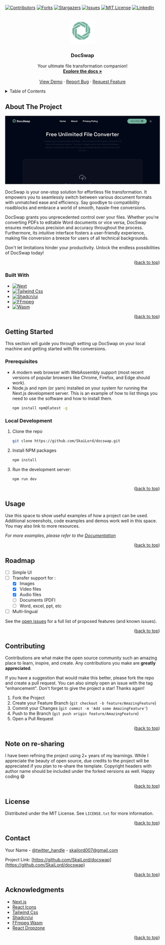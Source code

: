 <!-- Project readme created by SkaiLord. You can use this template with proper credit -->
<a name="readme-top"></a>

<!-- PROJECT SHIELDS -->
<!--
*** I'm using markdown "reference style" links for readability.
*** Reference links are enclosed in brackets [ ] instead of parentheses ( ).
*** See the bottom of this document for the declaration of the reference variables
*** for contributors-url, forks-url, etc. This is an optional, concise syntax you may use.
*** https://www.markdownguide.org/basic-syntax/#reference-style-links
-->
[![Contributors][contributors-shield]][contributors-url]
[![Forks][forks-shield]][forks-url]
[![Stargazers][stars-shield]][stars-url]
[![Issues][issues-shield]][issues-url]
[![MIT License][license-shield]][license-url]
[![LinkedIn][linkedin-shield]][linkedin-url]



<!-- PROJECT LOGO -->
<br />
<div align="center">
  <a href="https://github.com/SkaiLord/docswap">
    <img src="public/logo.svg" alt="Logo" width="80" height="80">
  </a>

<h3 align="center">DocSwap</h3>

  <p align="center">
    Your ultimate file transformation companion!
    <br />
    <a href="https://github.com/SkaiLord/docswap"><strong>Explore the docs »</strong></a>
    <br />
    <br />
    <a href="https://docswap.vercel.app">View Demo</a>
    ·
    <a href="https://github.com/SkaiLord/docswap/issues/new?labels=bug&template=bug-report---.md">Report Bug</a>
    ·
    <a href="https://github.com/SkaiLord/docswap/issues/new?labels=enhancement&template=feature-request---.md">Request Feature</a>
  </p>
</div>



<!-- TABLE OF CONTENTS -->
<details>
  <summary>Table of Contents</summary>
  <ol>
    <li>
      <a href="#about-the-project">About The Project</a>
      <ul>
        <li><a href="#built-with">Built With</a></li>
      </ul>
    </li>
    <li>
      <a href="#getting-started">Getting Started</a>
      <ul>
        <li><a href="#prerequisites">Prerequisites</a></li>
        <li><a href="#installation">Installation</a></li>
      </ul>
    </li>
    <li><a href="#usage">Usage</a></li>
    <li><a href="#roadmap">Roadmap</a></li>
    <li><a href="#contributing">Contributing</a></li>
    <li><a href="#note-on-re-sharing">Note on re-sharing</a></li>
    <li><a href="#license">License</a></li>
    <li><a href="#contact">Contact</a></li>
    <li><a href="#acknowledgments">Acknowledgments</a></li>
  </ol>
</details>



<!-- ABOUT THE PROJECT -->
## About The Project

[![DocSwap][product-screenshot]](https://docswap.vercel.app)

DocSwap is your one-stop solution for effortless file transformation. It empowers you to seamlessly switch between various document formats with unmatched ease and efficiency. Say goodbye to compatibility roadblocks and embrace a world of smooth, hassle-free conversions.

DocSwap grants you unprecedented control over your files. Whether you're converting PDFs to editable Word documents or vice versa, DocSwap ensures meticulous precision and accuracy throughout the process.  Furthermore, its intuitive interface fosters a user-friendly experience, making file conversion a breeze for users of all technical backgrounds.

Don't let limitations hinder your productivity. Unlock the endless possibilities of DocSwap today!

<p align="right">(<a href="#readme-top">back to top</a>)</p>



### Built With

* [![Next][Next.js]][Next-url]
* [![Tailwind Css][Tailwind]][Tailwind-url]
* [![Shadcn/ui][Shadcn]][Shadcn-url]
* [![FFmpeg][FFmpeg]][FFmpeg-url]
* [![Wasm][Wasm]][Wasm-url]

<p align="right">(<a href="#readme-top">back to top</a>)</p>



<!-- GETTING STARTED -->
## Getting Started

This section will guide you through setting up DocSwap on your local machine and getting started with file conversions.

### Prerequisites

* A modern web browser with WebAssembly support (most recent versions of popular browsers like Chrome, Firefox, and Edge should work).
* Node.js and npm (or yarn) installed on your system for running the Next.js development server.
This is an example of how to list things you need to use the software and how to install them.
  ```sh
  npm install npm@latest -g
  ```

### Local Development

1. Clone the repo
   ```sh
   git clone https://github.com/SkaiLord/docswap.git
   ```
2. Install NPM packages
   ```sh
   npm install
   ```
3. Run the development server:
    ```sh
    npm run dev
    ```

<p align="right">(<a href="#readme-top">back to top</a>)</p>



<!-- USAGE EXAMPLES -->
## Usage

Use this space to show useful examples of how a project can be used. Additional screenshots, code examples and demos work well in this space. You may also link to more resources.

_For more examples, please refer to the [Documentation](https://example.com)_

<p align="right">(<a href="#readme-top">back to top</a>)</p>



<!-- ROADMAP -->
## Roadmap

- [ ] Simple UI
- [ ] Transfer support for :
  - [x] Images
  - [x] Video files
  - [x] Audio files
  - [ ] Documents (PDF)
  - [ ] Word, excel, ppt, etc
- [ ] Multi-lingual 

See the [open issues](https://github.com/SkaiLord/docswap/issues) for a full list of proposed features (and known issues).

<p align="right">(<a href="#readme-top">back to top</a>)</p>



<!-- CONTRIBUTING -->
## Contributing

Contributions are what make the open source community such an amazing place to learn, inspire, and create. Any contributions you make are **greatly appreciated**.

If you have a suggestion that would make this better, please fork the repo and create a pull request. You can also simply open an issue with the tag "enhancement".
Don't forget to give the project a star! Thanks again!

1. Fork the Project
2. Create your Feature Branch (`git checkout -b feature/AmazingFeature`)
3. Commit your Changes (`git commit -m 'Add some AmazingFeature'`)
4. Push to the Branch (`git push origin feature/AmazingFeature`)
5. Open a Pull Request

<p align="right">(<a href="#readme-top">back to top</a>)</p>



<!-- RESHARING -->
## Note on re-sharing

I have been refining the project using 2+ years of my learnings. While I appreciate the beauty of open source, due credits to the project will be appreciated if you plan to re-share the template. Copyright headers with author name should be included under the forked versions as well. Happy coding 😄

<p align="right">(<a href="#readme-top">back to top</a>)</p>



<!-- LICENSE -->
## License

Distributed under the MIT License. See `LICENSE.txt` for more information.

<p align="right">(<a href="#readme-top">back to top</a>)</p>



<!-- CONTACT -->
## Contact

Your Name - [@twitter_handle](https://x.com/SkaiLord007) - skailord007@gmail.com

Project Link: [https://github.com/SkaiLord/docswap](https://github.com/SkaiLord/docswap)

<p align="right">(<a href="#readme-top">back to top</a>)</p>



<!-- ACKNOWLEDGMENTS -->
## Acknowledgments

* [Next.js][Next-url]
* [React Icons](https://react-icons.github.io/react-icons/search)
* [Tailwind Css][Tailwind-url]
* [Shadcn/ui][Shadcn-url]
* [FFmpeg Wasm][FFmpeg-url]
* [React Dropzone](https://github.com/react-dropzone/react-dropzone)

<p align="right">(<a href="#readme-top">back to top</a>)</p>



<!-- MARKDOWN LINKS & IMAGES -->
<!-- https://www.markdownguide.org/basic-syntax/#reference-style-links -->
[contributors-shield]: https://img.shields.io/github/contributors/SkaiLord/docswap.svg?style=for-the-badge
[contributors-url]: https://github.com/SkaiLord/docswap/graphs/contributors
[forks-shield]: https://img.shields.io/github/forks/SkaiLord/docswap.svg?style=for-the-badge
[forks-url]: https://github.com/SkaiLord/docswap/network/members
[stars-shield]: https://img.shields.io/github/stars/SkaiLord/docswap.svg?style=for-the-badge
[stars-url]: https://github.com/SkaiLord/docswap/stargazers
[issues-shield]: https://img.shields.io/github/issues/SkaiLord/docswap.svg?style=for-the-badge
[issues-url]: https://github.com/SkaiLord/docswap/issues
[license-shield]: https://img.shields.io/github/license/SkaiLord/docswap.svg?style=for-the-badge
[license-url]: https://github.com/SkaiLord/docswap/blob/master/LICENSE.txt
[linkedin-shield]: https://img.shields.io/badge/-LinkedIn-black.svg?style=for-the-badge&logo=linkedin&colorB=555
[linkedin-url]: https://www.linkedin.com/in/sahirkhan007
[product-screenshot]: public/og.png
[Next.js]: https://img.shields.io/badge/next.js-000000?style=for-the-badge&logo=nextdotjs&logoColor=white
[Next-url]: https://nextjs.org/
[React.js]: https://img.shields.io/badge/React-20232A?style=for-the-badge&logo=react&logoColor=61DAFB
[React-url]: https://reactjs.org/
[Tailwind]: https://img.shields.io/badge/tailwind_css-38B2AC?style=for-the-badge&logo=tailwind-css&logoColor=white
[Tailwind-url]: https://tailwindcss.com/
[FFmpeg]: https://img.shields.io/badge/FFmpeg-007808?style=for-the-badge&logo=ffmpeg&logoColor=white
[FFmpeg-url]: https://ffmpegwasm.netlify.app/
[Shadcn]: https://img.shields.io/badge/shadcn/ui-000000?style=for-the-badge&logo=shadcn%2Fui&logoColor=white
[Shadcn-url]: https://ui.shadcn.com/
[Wasm]: https://img.shields.io/badge/webassembly-654FF0?style=for-the-badge&logo=webassembly&logoColor=white
[Wasm-url]: https://webassembly.org/
